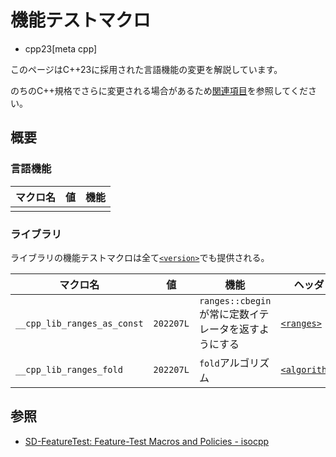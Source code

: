 # 機能テストマクロ
* cpp23[meta cpp]

<!-- start lang caution -->

このページはC++23に採用された言語機能の変更を解説しています。

のちのC++規格でさらに変更される場合があるため[関連項目](#relative-page)を参照してください。

<!-- last lang caution -->

## 概要

### 言語機能

| マクロ名 | 値 | 機能 |
|----------|----|------|
||||

### ライブラリ

ライブラリの機能テストマクロは全て[`<version>`](/reference/version.md)でも提供される。

| マクロ名 | 値 | 機能 | ヘッダ |
|----------|----|------|--------|
|`__cpp_lib_ranges_as_const`|`202207L`|`ranges::cbegin`が常に定数イテレータを返すようにする|[`<ranges>`](/reference/ranges.md)|
|`__cpp_lib_ranges_fold`|`202207L`|`fold`アルゴリズム|[`<algorithm>`](/reference/algorithm.md)|

## 参照

- [SD-FeatureTest: Feature-Test Macros and Policies - isocpp](https://isocpp.org/std/standing-documents/sd-6-sg10-feature-test-recommendations)